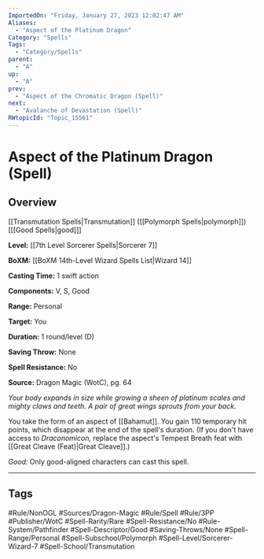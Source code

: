 ```yaml
---
ImportedOn: "Friday, January 27, 2023 12:02:47 AM"
Aliases:
  - "Aspect of the Platinum Dragon"
Category: "Spells"
Tags:
  - "Category/Spells"
parent:
  - "A"
up:
  - "A"
prev:
  - "Aspect of the Chromatic Dragon (Spell)"
next:
  - "Avalanche of Devastation (Spell)"
RWtopicId: "Topic_15561"
---
```

# Aspect of the Platinum Dragon (Spell)
## Overview
[[Transmutation Spells|Transmutation]] ([[Polymorph Spells|polymorph]]) \[[[Good Spells|good]]]

**Level:** [[7th Level Sorcerer Spells|Sorcerer 7]]

**BoXM:** [[BoXM 14th-Level Wizard Spells List|Wizard 14]]

**Casting Time:** 1 swift action

**Components:** V, S, Good

**Range:** Personal

**Target:** You

**Duration:** 1 round/level (D)

**Saving Throw:** None

**Spell Resistance:** No

**Source:** Dragon Magic (WotC), pg. 64

*Your body expands in size while growing a sheen of platinum scales and mighty claws and teeth. A pair of great wings sprouts from your back.*

You take the form of an aspect of [[Bahamut]]. You gain 110 temporary hit points, which disappear at the end of the spell's duration. (If you don't have access to *Draconomicon,* replace the aspect's Tempest Breath feat with [[Great Cleave (Feat)|Great Cleave]].)

*Good:* Only good-aligned characters can cast this spell.


---
## Tags
#Rule/NonOGL #Sources/Dragon-Magic #Rule/Spell #Rule/3PP #Publisher/WotC #Spell-Rarity/Rare #Spell-Resistance/No #Rule-System/Pathfinder #Spell-Descriptor/Good #Saving-Throws/None #Spell-Range/Personal #Spell-Subschool/Polymorph #Spell-Level/Sorcerer-Wizard-7 #Spell-School/Transmutation

